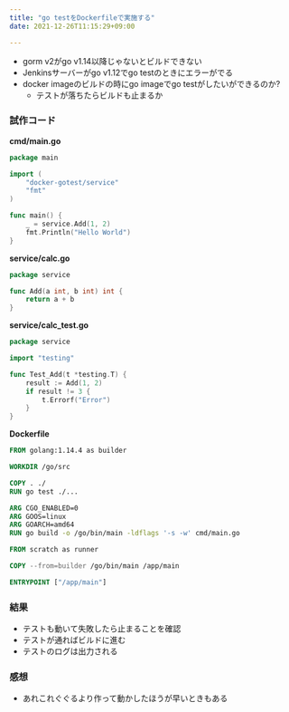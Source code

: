 ```yaml
---
title: "go testをDockerfileで実施する"
date: 2021-12-26T11:15:29+09:00

---
```


* gorm v2がgo v1.14以降じゃないとビルドできない
* Jenkinsサーバーがgo v1.12でgo testのときにエラーがでる
* docker imageのビルドの時にgo imageでgo testがしたいができるのか?
    * テストが落ちたらビルドも止まるか


### 試作コード
**cmd/main.go**
```go
package main

import (
	"docker-gotest/service"
	"fmt"
)

func main() {
	_ = service.Add(1, 2)
	fmt.Println("Hello World")
}

```

**service/calc.go**
```go
package service

func Add(a int, b int) int {
	return a + b
}

```

**service/calc_test.go**
```go
package service

import "testing"

func Test_Add(t *testing.T) {
	result := Add(1, 2)
	if result != 3 {
		t.Errorf("Error")
	}
}

```


**Dockerfile**
```Dockerfile
FROM golang:1.14.4 as builder

WORKDIR /go/src

COPY . ./
RUN go test ./...

ARG CGO_ENABLED=0
ARG GOOS=linux
ARG GOARCH=amd64
RUN go build -o /go/bin/main -ldflags '-s -w' cmd/main.go

FROM scratch as runner

COPY --from=builder /go/bin/main /app/main

ENTRYPOINT ["/app/main"]
```

### 結果
* テストも動いて失敗したら止まることを確認
* テストが通ればビルドに進む
* テストのログは出力される

### 感想
* あれこれぐぐるより作って動かしたほうが早いときもある
